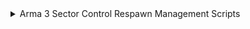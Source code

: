 <details>
  <summary>Arma 3 Sector Control Respawn Management Scripts</summary>
  
                     __..-----')
         ,.--._ .-'_..--...-'
        '-"'. _/_ /  ..--''""'-.
        _.--""...:._:(_ ..:"::. \
     .-' ..::--""_(##)#)"':. \ \)    
    /_:-:'/  :__(##)##)    ): )   
    "  / |  :' :/""\///)  /:.'  
      / :( :( :(   (#//)  "       
     / :/|\ :\_:\   \#//\   
     |:/ | ""--':\   (#//)              
     \/  \ :|  \ :\  (#//)
          \:\   '.':. \#//\      
           ':|    "--'(#///)
                      (#///)
                      (#///)
                       \#///\
                       (##///)
                       (##///)
                       (##///)
                       (##///)
                        \##///\
                        (ANV///)
                        (IRV///)
                        (MWV////)__...-----....__
                        (#/::'''                 ""--.._
                   __..-'''                             "-._
           __..--""           By BrianV1981            	   "-..____
  ___..--""                                                    "-..____
    (_ ""---....___                                     __...--"" _)
      """--...  ___"""""-----......._______......----"""     --"""
                    """"       ---.....   ___....----

  ## Sector Control Respawn Management Scripts

  These scripts are designed to dynamically manage respawn points in Arma 3 based on sector control. Each script offers a different configuration for how respawn points are handled depending on which faction controls a sector. The scripts are:

  - **fn_respawn_sectorControl_noAlignment_1.sqf**: No faction alignment.
  - **fn_respawn_sectorControl_independentWest_1.sqf**: Independent and NATO (West) alliance.
  - **fn_respawn_sectorControl_independentEast_1.sqf**: Independent and CSAT (East) alliance.
  - **fn_respawn_sectorControl_1.sqf**: Base version, used as the foundation for all other variations.

  Each script dynamically creates and removes respawn points at pre-placed markers based on which faction controls the sector. Additionally, each script has custom logic to manage allied factions, if any.

  ### Features:

  - **Dynamic Respawn Creation:** Automatically creates a respawn point at preplaced markers when a faction takes control of the sector.
  - **Joint Respawn Logic:** Configurable logic for faction alliances:
    - **Independent and NATO (West) Alliance:** Independent and NATO share respawn points when either faction controls the sector.
    - **Independent and CSAT (East) Alliance:** Independent and CSAT share respawn points when either faction controls the sector.
    - **No Alignment:** Each faction has its own respawn point, with no shared control.
  - **Mission Status Notifications:** Displays a custom message when a sector is secured, including the capturing faction's name, map grid, and military time.
  - **Flexible Configuration:** Works with predefined markers named `respawnWest_sector_1`, `respawnIndependent_sector_1`, and `respawnEast_sector_1`.

  ### Script Descriptions

  #### 1. `fn_respawn_sectorControl_independentWest_1.sqf`

  **Description:**
  This script creates respawn points for both **Independent** and **NATO (West)** when either faction controls the sector. If **CSAT (East)** captures the sector, only CSAT will have a respawn point.

  **Logic:**
  - **Independent or NATO (West) Control:** 
    - Both Independent and NATO (West) will have respawn points.
  - **CSAT (East) Control:**
    - Only CSAT will have a respawn point.

  #### 2. `fn_respawn_sectorControl_independentEast_1.sqf`

  **Description:**
  This script creates respawn points for both **Independent** and **CSAT (East)** when either faction controls the sector. If **NATO (West)** captures the sector, only NATO will have a respawn point.

  **Logic:**
  - **Independent or CSAT (East) Control:**
    - Both Independent and CSAT (East) will have respawn points.
  - **NATO (West) Control:**
    - Only NATO will have a respawn point.

  #### 3. `fn_respawn_sectorControl_noAlignment_1.sqf`

  **Description:**
  This script treats each faction independently. Only the faction that controls the sector will have a respawn point, with no alliances or shared control.

  **Logic:**
  - **NATO (West) Control:**
    - Only NATO will have a respawn point.
  - **CSAT (East) Control:**
    - Only CSAT will have a respawn point.
  - **Independent Control:**
    - Only Independent will have a respawn point.

  #### 4. `fn_respawn_sectorControl_1.sqf`

  **Description:**
  This is the base version of the respawn control script. It dynamically manages respawn points based on sector control and serves as the foundation for all other variations.

  **Logic:**
  - **NATO (West) Control:**
    - Only NATO will have a respawn point.
  - **CSAT (East) Control:**
    - Only CSAT will have a respawn point.
  - **Independent Control:**
    - Only Independent will have a respawn point.

  ### How to Use

  1. **Place Markers in the Editor:**
     - Place markers on the map where you want respawn points to appear. Name them `respawnWest_sector_1`, `respawnIndependent_sector_1`, and `respawnEast_sector_1`.

  2. **Save the Script:**
     - Save the selected script in your mission's `scripts/sector_control/` folder.

  3. **Configure the Sector Control Module:**
     - In the Arma 3 editor, place a `ModuleSector_F`.
     - In the Expression field (found under System Specific - Sector category), enter the following line:
     
     [_this select 0, _this select 1, _this select 2] execVM 'scripts/sector_control/fn_respawn_sectorControl_noAlignment_1.sqf';

     Replace `fn_respawn_sectorControl_noAlignment_1.sqf` with the appropriate script name based on the desired logic.

  4. **Testing:**
     - Start your mission and observe how the respawn points are created or disabled based on sector control changes.

  ### Important Notes:

  - **Marker Names:** Ensure that the markers in the editor match the names used in the script.
  - **Respawn ID Management:** The scripts dynamically store the respawn ID when a point is created and removes it when no longer needed, ensuring clean management of respawn points.
  - **Script Execution:** These scripts are triggered whenever the sector changes control, ensuring that only the controlling faction(s) have access to the respawn point.

</details>
